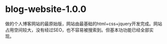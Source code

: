 # blog-website-1.0.0
做的个人博客网站的最原始版，网站由最基础的html+css+jquery开发完成。网站占用空间较大，没有经过SEO，也不容易被搜索到。但基本功功能已经全部实现。
